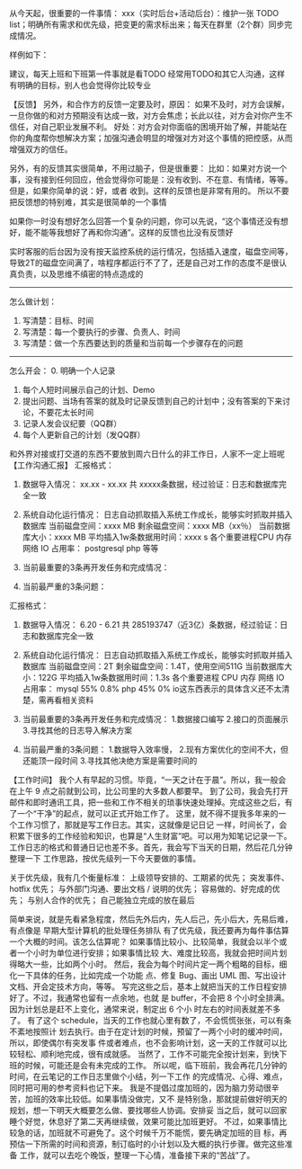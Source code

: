 





 从今天起，很重要的一件事情：
xxx（实时后台+活动后台）：维护一张 TODO list；明确所有需求和优先级，把变更的需求标出来；每天在群里（2个群）同步完成情况。


样例如下：




建议，每天上班和下班第一件事就是看TODO
经常用TODO和其它人沟通，这样有明确的目标，别人也会觉得你比较专业


【反馈】
另外，和合作方的反馈一定要及时，原因：
如果不及时，对方会误解，一旦你做的和对方预期没有达成一致，对方会焦虑；长此以往，对方会对你产生不信任，对自己职业发展不利。
好处：对方会对你面临的困境开始了解，并能站在你的角度帮你想解决方案；加强沟通会明显的增强对方对这个事情的把控感，从而增强双方的信任。


另外，有的反馈其实很简单，不用过脑子，但是很重要：
比如：如果对方说一个事，没有接到任何回应，他会觉得你可能是：没有收到、不在意、有情绪，等等。
但是，如果你简单的说：好，或者 收到。这样的反馈也是非常有用的。
所以不要把反馈想的特别难，其实是很简单的一个事情


如果你一时没有想好怎么回答一个复杂的问题，你可以先说，“这个事情还没有想好，能不能等我想好了再和你沟通”。这样的反馈也比没有反馈好



实时客服的后台因为没有按天监控系统的运行情况，包括插入速度，磁盘空间等，导致2T的磁盘空间满了，啥程序都运行不了了，还是自己对工作的态度不是很认真负责，以及思维不缜密的特点造成的




--------------------------------
怎么做计划：
1. 写清楚：目标、时间
2. 写清楚：每一个要执行的步骤、负责人、时间
3. 写清楚：做一个东西要达到的质量和当前每一个步骤存在的问题
**********************************************************************************************
怎么开会：
0. 明确一个人记录
1. 每个人短时间展示自己的计划、Demo
2. 提出问题、当场有答案的就及时记录反馈到自己的计划中；没有答案的下来讨论，不要花太长时间
3. 记录人发会议纪要（QQ群）
4. 每个人更新自己的计划（发QQ群）


和外界对接或打交道的东西不要放到周六日什么的非工作日，人家不一定上班呢
【工作沟通汇报】
 汇报格式：
1. 数据导入情况：
   xx.xx - xx.xx 共 xxxxx条数据，经过验证：日志和数据库完全一致


2. 系统自动化运行情况：
   日志自动抓取插入系统工作成长，能够实时抓取并插入数据库
   当前磁盘空间：xxxx MB 剩余磁盘空间：xxxx MB（xx％）
   当前数据库大小：xxxx MB
   平均插入1w条数据用时间：xxxx s
   各个重要进程CPU 内存 网络 IO 占用率：
    postgresql
    php
    等等


3. 当前最重要的3条再开发任务和完成情况：




4. 当前最严重的3条问题：






 汇报格式：
1. 数据导入情况：
  6.20 - 6.21 共 285193747（近3亿）条数据，经过验证：日志和数据库完全一致


2. 系统自动化运行情况：
   日志自动抓取插入系统工作成长，能够实时抓取并插入数据库
   当前磁盘空间：2T 剩余磁盘空间：1.4T，使用空间511G
   当前数据库大小：122G
   平均插入1w条数据用时间：1.3s
   各个重要进程      CPU       内存       网络 IO 占用率：
    mysql                55%       0.8% 
    php                    45%      0%
io这东西表示的具体含义还不太清楚，需再看相关资料


 
3. 当前最重要的3条再开发任务和完成情况：
    1.数据接口编写
    2.接口的页面展示
    3.寻找其他的日志导入解决方案


4. 当前最严重的3条问题：
    1.数据导入效率慢，
    2.现有方案优化的空间不大，但还能顶一段时间
    3.寻找其他决绝方案是需要时间的






【工作时间】
我个人有早起的习惯。毕竟，“一天之计在于晨”。所以，我一般会在上午 9 点之前就到公司，比公司里的大多数人都要早。
到了公司，我会先打开邮件和即时通讯工具，把一些和工作不相关的琐事快速处理掉。完成这些之后，有了一个“干净”的起点，就可以正式开始工作了。
这里，就不得不提我多年来的一个工作习惯了，那就是写工作日志。其实，这就像是记日记
一样，时间长了，会积累下很多的工作经验和知识，也算是“人生财富”吧。可以用为知笔记记录一下。
工作日志的格式和普通日记也差不多。首先，我会写下当天的日期，然后花几分钟整理一下
工作思路，按优先级列一下今天要做的事情。


关于优先级，我有几个衡量标准：
上级领导安排的、工期紧的优先；
突发事件、hotfix 优先；
与外部门沟通、要出文档 / 说明的优先；
容易做的、好完成的优先；
与别人合作的优先；
自己能独立完成的放在最后


简单来说，就是先看紧急程度，然后先外后内，先人后己，先小后大，先易后难，有点像是
早期大型计算机的批处理任务排队
有了优先级，我还要再为每件事估算一个大概的时间。该怎么估算呢？
如果事情比较小、比较简单，我就会以半个或者一个小时为单位进行安排；如果事情比较
大、难度比较高，我就会把时间片划得略大一些，比如两个小时。
然后，我会为每个时间片定一两个粗略的目标，细化一下具体的任务，比如完成一个功能
点、修复 Bug、画出 UML 图、写出设计文档、开会定技术方向，等等。
写完这些之后，基本上就把当天的工作日程安排好了。不过，我通常也留有一点余地，也就
是 buffer，不会把 8 个小时全排满。因为计划总是赶不上变化，通常来说，制定出 6 个小
时左右的时间表就差不多了。
有了这个 schedule，当天的工作也就心里有数了，不会慌慌张张，可以有条不紊地按照计
划去执行。由于在定计划的时候，预留了一两个小时的缓冲时间，所以，即使偶尔有突发事
件或者难点，也不会影响计划，这一天的工作就可以比较轻松、顺利地完成，很有成就感。
当然了，工作不可能完全按计划来，到快下班的时候，可能还是会有未完成的工作。
所以呢，临下班前，我会再花几分钟的时间，在云笔记的工作日志里做个小结，列一下工作
的完成情况、心得、难点，同时把可用的参考资料也记下来。
我是不提倡过度加班的，因为脑力劳动很辛苦，加班的效率比较低。如果事情没做完，又不
是特别急，那就提前做好明天的规划，想一下明天大概要怎么做、要找哪些人协调。安排妥
当之后，就可以回家睡个好觉，休息好了第二天再继续做，效果可能比加班更好。
不过，如果事情比较急的话，加班就不可避免了。这个时候千万不能慌，要先确定加班的目
标，再预估一下所需的时间和资源，制订临时的小计划以及大概的执行步骤。做完这些准备
工作，就可以去吃个晚饭，整理一下心情，准备接下来的“苦战”了。



